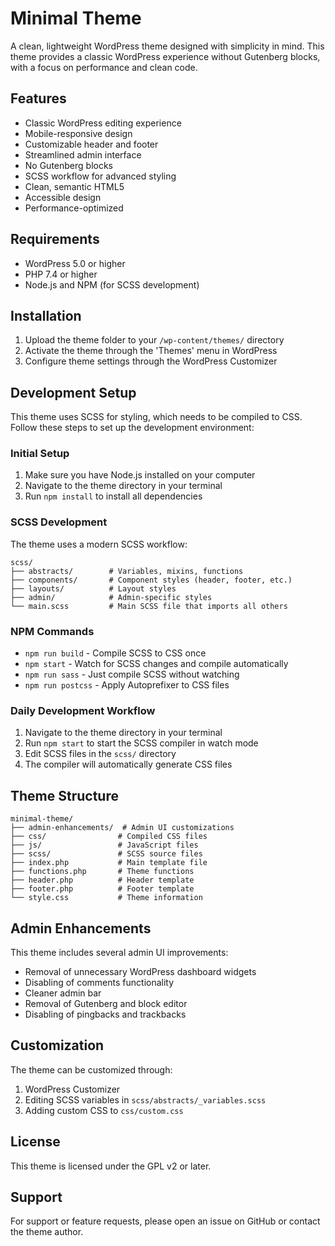 # Minimal Theme

A clean, lightweight WordPress theme designed with simplicity in mind. This theme provides a classic WordPress experience without Gutenberg blocks, with a focus on performance and clean code.

## Features

- Classic WordPress editing experience
- Mobile-responsive design
- Customizable header and footer
- Streamlined admin interface
- No Gutenberg blocks
- SCSS workflow for advanced styling
- Clean, semantic HTML5
- Accessible design
- Performance-optimized

## Requirements

- WordPress 5.0 or higher
- PHP 7.4 or higher
- Node.js and NPM (for SCSS development)

## Installation

1. Upload the theme folder to your `/wp-content/themes/` directory
2. Activate the theme through the 'Themes' menu in WordPress
3. Configure theme settings through the WordPress Customizer

## Development Setup

This theme uses SCSS for styling, which needs to be compiled to CSS. Follow these steps to set up the development environment:

### Initial Setup

1. Make sure you have Node.js installed on your computer
2. Navigate to the theme directory in your terminal
3. Run `npm install` to install all dependencies

### SCSS Development

The theme uses a modern SCSS workflow:

```
scss/
├── abstracts/        # Variables, mixins, functions
├── components/       # Component styles (header, footer, etc.)
├── layouts/          # Layout styles
├── admin/            # Admin-specific styles
└── main.scss         # Main SCSS file that imports all others
```

### NPM Commands

- `npm run build` - Compile SCSS to CSS once
- `npm start` - Watch for SCSS changes and compile automatically
- `npm run sass` - Just compile SCSS without watching
- `npm run postcss` - Apply Autoprefixer to CSS files

### Daily Development Workflow

1. Navigate to the theme directory in your terminal
2. Run `npm start` to start the SCSS compiler in watch mode
3. Edit SCSS files in the `scss/` directory
4. The compiler will automatically generate CSS files

## Theme Structure

```
minimal-theme/
├── admin-enhancements/  # Admin UI customizations
├── css/                # Compiled CSS files
├── js/                 # JavaScript files
├── scss/               # SCSS source files
├── index.php           # Main template file
├── functions.php       # Theme functions
├── header.php          # Header template
├── footer.php          # Footer template
└── style.css           # Theme information
```

## Admin Enhancements

This theme includes several admin UI improvements:
- Removal of unnecessary WordPress dashboard widgets
- Disabling of comments functionality
- Cleaner admin bar
- Removal of Gutenberg and block editor
- Disabling of pingbacks and trackbacks

## Customization

The theme can be customized through:
1. WordPress Customizer
2. Editing SCSS variables in `scss/abstracts/_variables.scss`
3. Adding custom CSS to `css/custom.css`

## License

This theme is licensed under the GPL v2 or later.

## Support

For support or feature requests, please open an issue on GitHub or contact the theme author.